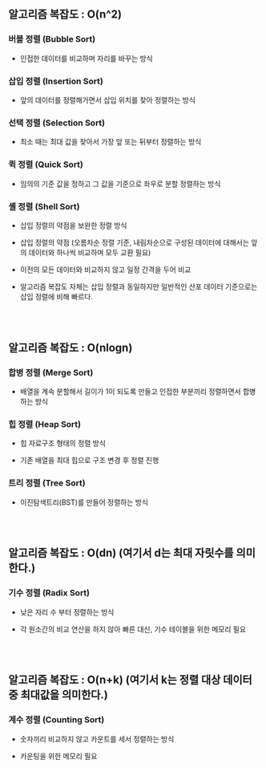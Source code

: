 ## 알고리즘 복잡도 : O(n^2)

### 버블 정렬 (Bubble Sort)
- 인접한 데이터를 비교하며 자리를 바꾸는 방식

### 삽입 정렬 (Insertion Sort)
- 앞의 데이터를 정렬해가면서 삽입 위치를 찾아 정렬하는 방식

### 선택 정렬 (Selection Sort)
- 최소 때는 최대 값을 찾아서 가장 앞 또는 뒤부터 정렬하는 방식

### 퀵 정렬 (Quick Sort)
- 임의의 기준 값을 정하고 그 값을 기준으로 좌우로 분할 정렬하는 방식

### 셸 정렬 (Shell Sort)
- 삽입 정렬의 약점을 보완한 정렬 방식
  
- 삽입 정렬의 약점 (오름차순 정렬 기준, 내림차순으로 구성된 데이터에 대해서는 앞의 데이터와 하나씩 비교하며 모두 교환 필요)
  
- 이전의 모든 데이터와 비교하지 않고 일정 간격을 두어 비교
  
- 알고리즘 복잡도 자체는 삽입 정렬과 동일하지만 일반적인 산포 데이터 기준으로는 삽입 정렬에 비해 빠르다.   

##

<br/>

## 알고리즘 복잡도 : O(nlogn)

### 합병 정렬 (Merge Sort)
- 배열을 계속 분할해서 길이가 1이 되도록 만들고 인접한 부분끼리 정렬하면서 합병하는 방식

### 힙 정렬 (Heap Sort)
- 힙 자료구조 형태의 정렬 방식
  
- 기존 배열을 최대 힙으로 구조 변경 후 정렬 진행

### 트리 정렬 (Tree Sort)
- 이진탐색트리(BST)를 만들어 정렬하는 방식

##

<br/>

## 알고리즘 복잡도 : O(dn) (여기서 d는 최대 자릿수를 의미한다.)

### 기수 정렬 (Radix Sort)
- 낮은 자리 수 부터 정렬하는 방식
  
- 각 원소간의 비교 연산을 하지 않아 빠른 대신, 기수 테이블을 위한 메모리 필요
##

<br/>

## 알고리즘 복잡도 : O(n+k) (여기서 k는 정렬 대상 데이터 중 최대값을 의미한다.)

### 계수 정렬 (Counting Sort)
- 숫자끼리 비교하지 않고 카운트를 세서 정렬하는 방식
  
- 카운팅을 위한 메모리 필요
##

